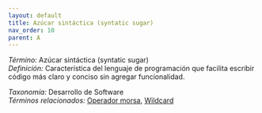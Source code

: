 ```yaml
---
layout: default
title: Azúcar sintáctica (syntatic sugar)
nav_order: 10
parent: A
---
```


*Término:* Azúcar sintáctica (syntatic sugar)  
*Definición:* Característica del lenguaje de programación que facilita escribir código más claro y conciso sin agregar funcionalidad.

*Taxonomía:* Desarrollo de Software  
*Términos relacionados:* [Operador morsa](https://maleniski.github.io/diccionario-angl-tec-mx/docs/alfabeticamente/O/operador-morsa/), [Wildcard](https://maleniski.github.io/diccionario-angl-tec-mx/docs/alfabeticamente/W/wildcard/)
